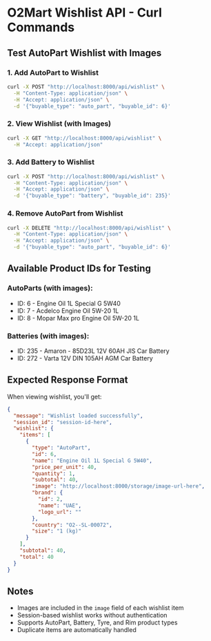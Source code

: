 # O2Mart Wishlist API - Curl Commands

## Test AutoPart Wishlist with Images

### 1. Add AutoPart to Wishlist
```bash
curl -X POST "http://localhost:8000/api/wishlist" \
  -H "Content-Type: application/json" \
  -H "Accept: application/json" \
  -d '{"buyable_type": "auto_part", "buyable_id": 6}'
```

### 2. View Wishlist (with Images)
```bash
curl -X GET "http://localhost:8000/api/wishlist" \
  -H "Accept: application/json"
```

### 3. Add Battery to Wishlist
```bash
curl -X POST "http://localhost:8000/api/wishlist" \
  -H "Content-Type: application/json" \
  -H "Accept: application/json" \
  -d '{"buyable_type": "battery", "buyable_id": 235}'
```

### 4. Remove AutoPart from Wishlist
```bash
curl -X DELETE "http://localhost:8000/api/wishlist" \
  -H "Content-Type: application/json" \
  -H "Accept: application/json" \
  -d '{"buyable_type": "auto_part", "buyable_id": 6}'
```

## Available Product IDs for Testing

### AutoParts (with images):
- ID: 6 - Engine Oil 1L Special G 5W40
- ID: 7 - Acdelco Engine Oil 5W-20 1L
- ID: 8 - Mopar Max pro Engine Oil 5W-20 1L

### Batteries (with images):
- ID: 235 - Amaron - 85D23L 12V 60AH JIS Car Battery
- ID: 272 - Varta 12V DIN 105AH AGM Car Battery

## Expected Response Format

When viewing wishlist, you'll get:
```json
{
  "message": "Wishlist loaded successfully",
  "session_id": "session-id-here",
  "wishlist": {
    "items": [
      {
        "type": "AutoPart",
        "id": 6,
        "name": "Engine Oil 1L Special G 5W40",
        "price_per_unit": 40,
        "quantity": 1,
        "subtotal": 40,
        "image": "http://localhost:8000/storage/image-url-here",
        "brand": {
          "id": 2,
          "name": "UAE",
          "logo_url": ""
        },
        "country": "O2--SL-00072",
        "size": "1 (kg)"
      }
    ],
    "subtotal": 40,
    "total": 40
  }
}
```

## Notes
- Images are included in the `image` field of each wishlist item
- Session-based wishlist works without authentication
- Supports AutoPart, Battery, Tyre, and Rim product types
- Duplicate items are automatically handled